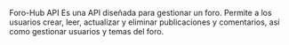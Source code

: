 Foro-Hub API
Es una API diseñada para gestionar un foro. Permite a los usuarios crear, leer, actualizar y eliminar publicaciones y comentarios, así como gestionar usuarios y temas del foro.
